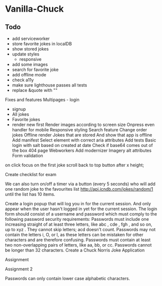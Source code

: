 # Vanilla-Chuck

## Todo

- add serviceworker
- store favorite jokes in localDB
- show stored jokes
- update styles
    - responsive
- add some images
- search for favorite joke
- add offline mode
- check a11y
- make sure lighthouse passes all tests
- replace &quote with ""

Fixes and features
Multipages
    - login
- signup
- All jokes
- Favorite jokes
- render new first
Render images according to screen size
Onpress even handler for mobile
Responsive styling
Search feature
Change order jokes
Offline render Jokes that are stored
And show that app is offline
Add manifest
Select element with correct aria attributes
Add tests
Basic login with salt based on created at date
Check if base64 comes out of the box
404 page
Webworkers
Add modernizer 
Imagery alt attributes
Form validation

on click focus on the first joke
scroll back to top button after x height;

Create checklist for exam



We can also turn on/off a timer via a button (every 5 seconds) who will add one random joke to the
favourites list http://api.icndb.com/jokes/random/1 until the list has 10 items.

Create a login popup that will log you in for the current session. And only appear when the user hasn't
logged in yet for the current session.
The login form should consist of a username and password which must comply to the following password
security requirements:
Passwords must include one increasing straight of at least three letters, like abc , cde , fgh ,
and so on, up to xyz . They cannot skip letters; acd doesn't count.
Passwords may not contain the letters i, O, or l, as these letters can be mistaken for other characters
and are therefore confusing.
Passwords must contain at least two non-overlapping pairs of letters, like aa, bb, or cc.
Passwords cannot be longer than 32 characters.
Create a Chuck Norris Joke Application

Assignment

Assignment 2

Passwords can only contain lower case alphabetic characters.
